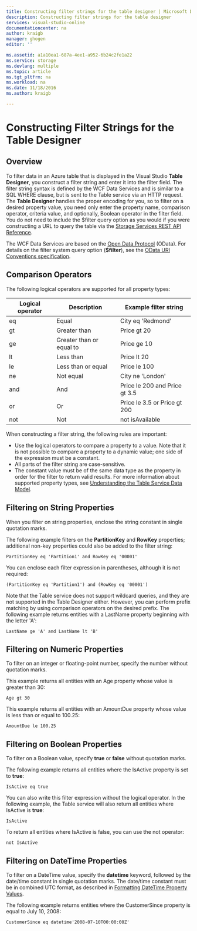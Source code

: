 ```yaml
---
title: Constructing filter strings for the table designer | Microsoft Docs
description: Constructing filter strings for the table designer
services: visual-studio-online
documentationcenter: na
author: kraigb
manager: ghogen
editor: ''

ms.assetid: a1a10ea1-687a-4ee1-a952-6b24c2fe1a22
ms.service: storage
ms.devlang: multiple
ms.topic: article
ms.tgt_pltfrm: na
ms.workload: na
ms.date: 11/18/2016
ms.author: kraigb

---
```

# Constructing Filter Strings for the Table Designer
## Overview
To filter data in an Azure table that is displayed in the Visual Studio **Table Designer**, you construct a filter string and enter it into the filter field. The filter string syntax is defined by the WCF Data Services and is similar to a SQL WHERE clause, but is sent to the Table service via an HTTP request. The **Table Designer** handles the proper encoding for you, so to filter on a desired property value, you need only enter the property name, comparison operator, criteria value, and optionally, Boolean operator in the filter field. You do not need to include the $filter query option as you would if you were constructing a URL to query the table via the [Storage Services REST API Reference](http://go.microsoft.com/fwlink/p/?LinkId=400447).

The WCF Data Services are based on the [Open Data Protocol](http://go.microsoft.com/fwlink/p/?LinkId=214805) (OData). For details on the filter system query option (**$filter**), see the [OData URI Conventions specification](http://go.microsoft.com/fwlink/p/?LinkId=214806).

## Comparison Operators
The following logical operators are supported for all property types:

| Logical operator | Description | Example filter string |
| --- | --- | --- |
| eq |Equal |City eq 'Redmond' |
| gt |Greater than |Price gt 20 |
| ge |Greater than or equal to |Price ge 10 |
| lt |Less than |Price lt 20 |
| le |Less than or equal |Price le 100 |
| ne |Not equal |City ne 'London' |
| and |And |Price le 200 and Price gt 3.5 |
| or |Or |Price le 3.5 or Price gt 200 |
| not |Not |not isAvailable |

When constructing a filter string, the following rules are important:

* Use the logical operators to compare a property to a value. Note that it is not possible to compare a property to a dynamic value; one side of the expression must be a constant.
* All parts of the filter string are case-sensitive.
* The constant value must be of the same data type as the property in order for the filter to return valid results. For more information about supported property types, see [Understanding the Table Service Data Model](http://go.microsoft.com/fwlink/p/?LinkId=400448).

## Filtering on String Properties
When you filter on string properties, enclose the string constant in single quotation marks.

The following example filters on the **PartitionKey** and **RowKey** properties; additional non-key properties could also be added to the filter string:

    PartitionKey eq 'Partition1' and RowKey eq '00001'

You can enclose each filter expression in parentheses, although it is not required:

    (PartitionKey eq 'Partition1') and (RowKey eq '00001')

Note that the Table service does not support wildcard queries, and they are not supported in the Table Designer either. However, you can perform prefix matching by using comparison operators on the desired prefix. The following example returns entities with a LastName property beginning with the letter 'A':

    LastName ge 'A' and LastName lt 'B'

## Filtering on Numeric Properties
To filter on an integer or floating-point number, specify the number without quotation marks.

This example returns all entities with an Age property whose value is greater than 30:

    Age gt 30

This example returns all entities with an AmountDue property whose value is less than or equal to 100.25:

    AmountDue le 100.25

## Filtering on Boolean Properties
To filter on a Boolean value, specify **true** or **false** without quotation marks.

The following example returns all entities where the IsActive property is set to **true**:

    IsActive eq true

You can also write this filter expression without the logical operator. In the following example, the Table service will also return all entities where IsActive is **true**:

    IsActive

To return all entities where IsActive is false, you can use the not operator:

    not IsActive

## Filtering on DateTime Properties
To filter on a DateTime value, specify the **datetime** keyword, followed by the date/time constant in single quotation marks. The date/time constant must be in combined UTC format, as described in [Formatting DateTime Property Values](http://go.microsoft.com/fwlink/p/?LinkId=400449).

The following example returns entities where the CustomerSince property is equal to July 10, 2008:

    CustomerSince eq datetime'2008-07-10T00:00:00Z'
